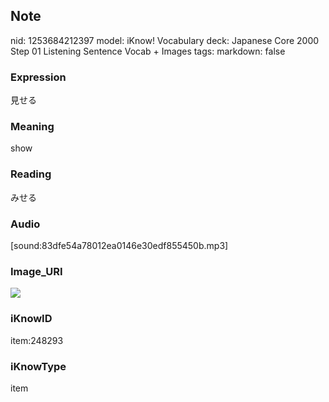## Note
nid: 1253684212397
model: iKnow! Vocabulary
deck: Japanese Core 2000 Step 01 Listening Sentence Vocab + Images
tags: 
markdown: false

### Expression
見せる

### Meaning
show

### Reading
みせる

### Audio
[sound:83dfe54a78012ea0146e30edf855450b.mp3]

### Image_URI
<!DOCTYPE html>
<title></title>
<img src="32c3e028ae554270e8da1e97f98f19a1.jpg">



### iKnowID
item:248293

### iKnowType
item
